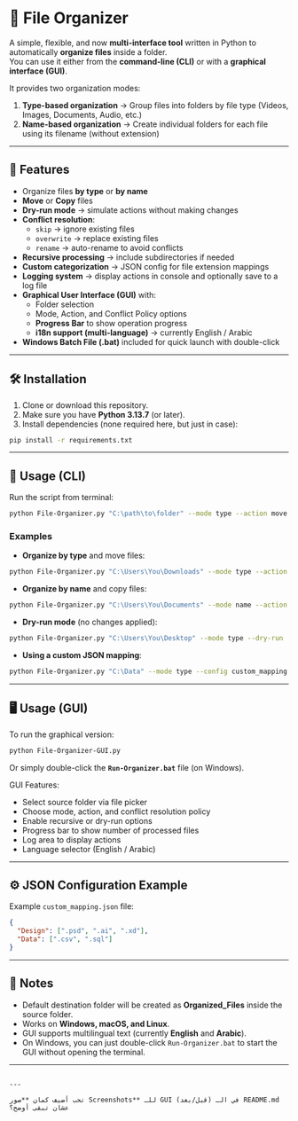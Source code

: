# 📂 File Organizer

A simple, flexible, and now **multi-interface tool** written in Python to automatically **organize files** inside a folder.  
You can use it either from the **command-line (CLI)** or with a **graphical interface (GUI)**.

It provides two organization modes:
1. **Type-based organization** → Group files into folders by file type (Videos, Images, Documents, Audio, etc.)
2. **Name-based organization** → Create individual folders for each file using its filename (without extension)

---

## 🚀 Features

- Organize files **by type** or **by name**
- **Move** or **Copy** files
- **Dry-run mode** → simulate actions without making changes
- **Conflict resolution**:
  - `skip` → ignore existing files
  - `overwrite` → replace existing files
  - `rename` → auto-rename to avoid conflicts
- **Recursive processing** → include subdirectories if needed
- **Custom categorization** → JSON config for file extension mappings
- **Logging system** → display actions in console and optionally save to a log file
- **Graphical User Interface (GUI)** with:
  - Folder selection
  - Mode, Action, and Conflict Policy options
  - **Progress Bar** to show operation progress
  - **i18n support (multi-language)** → currently English / Arabic
- **Windows Batch File (.bat)** included for quick launch with double-click

---

## 🛠 Installation

1. Clone or download this repository.
2. Make sure you have **Python 3.13.7** (or later).
3. Install dependencies (none required here, but just in case):

```bash
pip install -r requirements.txt
````

---

## 📌 Usage (CLI)

Run the script from terminal:

```bash
python File-Organizer.py "C:\path\to\folder" --mode type --action move
```

### Examples

* **Organize by type** and move files:

```bash
python File-Organizer.py "C:\Users\You\Downloads" --mode type --action move
```

* **Organize by name** and copy files:

```bash
python File-Organizer.py "C:\Users\You\Documents" --mode name --action copy
```

* **Dry-run mode** (no changes applied):

```bash
python File-Organizer.py "C:\Users\You\Desktop" --mode type --dry-run
```

* **Using a custom JSON mapping**:

```bash
python File-Organizer.py "C:\Data" --mode type --config custom_mapping.json
```

---

## 🖥 Usage (GUI)

To run the graphical version:

```bash
python File-Organizer-GUI.py
```

Or simply double-click the **`Run-Organizer.bat`** file (on Windows).

GUI Features:

* Select source folder via file picker
* Choose mode, action, and conflict resolution policy
* Enable recursive or dry-run options
* Progress bar to show number of processed files
* Log area to display actions
* Language selector (English / Arabic)

---

## ⚙️ JSON Configuration Example

Example `custom_mapping.json` file:

```json
{
  "Design": [".psd", ".ai", ".xd"],
  "Data": [".csv", ".sql"]
}
```

---

## 📒 Notes

* Default destination folder will be created as **Organized\_Files** inside the source folder.
* Works on **Windows, macOS, and Linux**.
* GUI supports multilingual text (currently **English** and **Arabic**).
* On Windows, you can just double-click `Run-Organizer.bat` to start the GUI without opening the terminal.

---

```

---

تحب أضيف كمان **صور Screenshots** للـ GUI (قبل/بعد) في الـ README.md عشان تبقى أوضح؟
```
